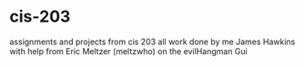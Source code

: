 # cis-203
assignments and projects from cis 203
all work done by me James Hawkins with help from Eric Meltzer (meltzwho) on the evilHangman Gui
